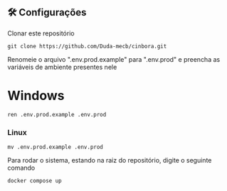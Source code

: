 ## 🛠️ Configurações

Clonar este repositório
```
git clone https://github.com/Duda-mecb/cinbora.git
```

Renomeie o arquivo ".env.prod.example" para ".env.prod" e preencha as variáveis de ambiente presentes nele

# Windows
```
ren .env.prod.example .env.prod 
```
### Linux
```
mv .env.prod.example .env.prod
```

Para rodar o sistema, estando na raiz do repositório, digite o seguinte comando

```
docker compose up
```
